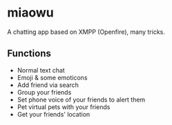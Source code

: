# miaowu
A chatting app based on XMPP (Openfire), many tricks.
## Functions
* Normal text chat
* Emoji & some emoticons
* Add friend via search
* Group your friends
* Set phone voice of your friends to alert them
* Pet virtual pets with your friends
* Get your friends' location

